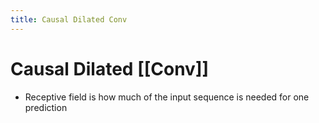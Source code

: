```yaml
---
title: Causal Dilated Conv
---
```


# Causal Dilated [[Conv]]
- Receptive field is how much of the input sequence is needed for one prediction














































